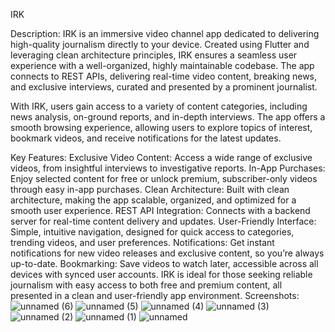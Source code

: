 IRK

Description:
IRK is an immersive video channel app dedicated to delivering high-quality journalism directly to your device. Created using Flutter and leveraging clean architecture principles, IRK ensures a seamless user experience with a well-organized, highly maintainable codebase. The app connects to REST APIs, delivering real-time video content, breaking news, and exclusive interviews, curated and presented by a prominent journalist.

With IRK, users gain access to a variety of content categories, including news analysis, on-ground reports, and in-depth interviews. The app offers a smooth browsing experience, allowing users to explore topics of interest, bookmark videos, and receive notifications for the latest updates.

Key Features:
Exclusive Video Content: Access a wide range of exclusive videos, from insightful interviews to investigative reports.
In-App Purchases: Enjoy selected content for free or unlock premium, subscriber-only videos through easy in-app purchases.
Clean Architecture: Built with clean architecture, making the app scalable, organized, and optimized for a smooth user experience.
REST API Integration: Connects with a backend server for real-time content delivery and updates.
User-Friendly Interface: Simple, intuitive navigation, designed for quick access to categories, trending videos, and user preferences.
Notifications: Get instant notifications for new video releases and exclusive content, so you’re always up-to-date.
Bookmarking: Save videos to watch later, accessible across all devices with synced user accounts.
IRK is ideal for those seeking reliable journalism with easy access to both free and premium content, all presented in a clean and user-friendly app environment.
Screenshots:
![unnamed (6)](https://github.com/user-attachments/assets/d045a917-2ca8-4547-beed-39d8695eea86)
![unnamed (5)](https://github.com/user-attachments/assets/13d24fc3-9f42-4408-8fe6-691f8c92385e)
![unnamed (4)](https://github.com/user-attachments/assets/697b622b-bf5d-46c0-8e1d-c9f07cfe5392)
![unnamed (3)](https://github.com/user-attachments/assets/ff904869-faea-45f1-bba5-773d70f29ba2)
![unnamed (2)](https://github.com/user-attachments/assets/0a5efb41-4ac1-4597-972d-6a28b3f9cd38)
![unnamed (1)](https://github.com/user-attachments/assets/df601174-2741-4f22-84a5-e03b12c8e327)
![unnamed](https://github.com/user-attachments/assets/46708775-d4d4-4505-8274-7287ea270026)
